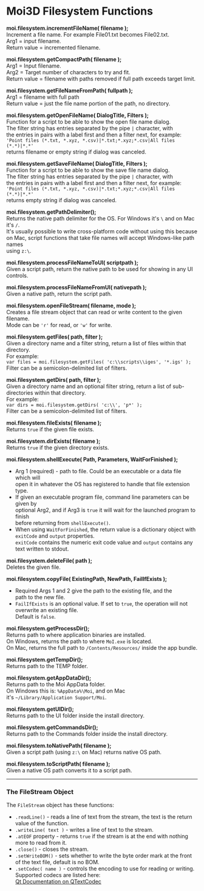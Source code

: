 # Moi3D Filesystem Functions

**moi.filesystem.incrementFileName( filename );**  
Increment a file name. For example File01.txt becomes File02.txt.  
Arg1 = input filename.  
Return value = incremented filename.  

**moi.filesystem.getCompactPath( filename );**  
Arg1 = Input filename.  
Arg2 = Target number of characters to try and fit.  
Return value = filename with paths removed if full path exceeds target limit.  

**moi.filesystem.getFileNameFromPath( fullpath );**  
Arg1 = filename with full path  
Return value = just the file name portion of the path, no directory.  

**moi.filesystem.getOpenFileName( DialogTitle, Filters );**  
Function for a script to be able to show the open file name dialog.  
The filter string has entries separated by the pipe `|` character, with  
the entries in pairs with a label first and then a filter next, for example:  
`'Point files (*.txt, *.xyz, *.csv)|*.txt;*.xyz;*.csv|All files (*.*)|*.*'`  
returns filename or empty string if dialog was canceled.  

**moi.filesystem.getSaveFileName( DialogTitle, Filters );**  
Function for a script to be able to show the save file name dialog.  
The filter string has entries separated by the pipe `|` character, with  
the entries in pairs with a label first and then a filter next, for example:  
`'Point files (*.txt, *.xyz, *.csv)|*.txt;*.xyz;*.csv|All files (*.*)|*.*'`  
returns empty string if dialog was canceled.  

**moi.filesystem.getPathDelimiter();**  
Returns the native path delimiter for the OS. For Windows it's `\` and on Mac it's `/`.  
It's usually possible to write cross-platform code without using this because  
on Mac, script functions that take file names will accept Windows-like path names  
using `z:\`.  

**moi.filesystem.processFileNameToUI( scriptpath );**  
Given a script path, return the native path to be used for showing in any UI controls.  

**moi.filesystem.processFileNameFromUI( nativepath );**  
Given a native path, return the script path.  

**moi.filesystem.openFileStream( filename, mode );**  
Creates a file stream object that can read or write content to the given filename.  
Mode can be `'r'` for read, or `'w'` for write.  

**moi.filesystem.getFiles( path, filter );**  
Given a directory name and a filter string, return a list of files within that directory.  
For example:  
`var files = moi.filesystem.getFiles( 'c:\\scripts\\iges', '*.igs' );`  
Filter can be a semicolon-delimited list of filters.  

**moi.filesystem.getDirs( path, filter );**  
Given a directory name and an optional filter string, return a list of sub-directories within that directory.  
For example:  
`var dirs = moi.filesystem.getDirs( 'c:\\', 'p*' );`  
Filter can be a semicolon-delimited list of filters.  

**moi.filesystem.fileExists( filename );**  
Returns `true` if the given file exists.  

**moi.filesystem.dirExists( filename );**  
Returns `true` if the given directory exists.  

**moi.filesystem.shellExecute( Path, Parameters, WaitForFinished );**  
- Arg 1 (required) - path to file. Could be an executable or a data file which will  
  open it in whatever the OS has registered to handle that file extension type.  
- If given an executable program file, command line parameters can be given by  
  optional Arg2, and if Arg3 is `true` it will wait for the launched program to finish  
  before returning from `shellExecute()`.  
- When using `WaitForFinished`, the return value is a dictionary object with `exitCode` and `output` properties.  
  `exitCode` contains the numeric exit code value and `output` contains any text written to stdout.  

**moi.filesystem.deleteFile( path );**  
Deletes the given file.  

**moi.filesystem.copyFile( ExistingPath, NewPath, FailIfExists );**  
- Required Args 1 and 2 give the path to the existing file, and the  
  path to the new file.  
- `FailIfExists` is an optional value. If set to `true`, the operation will not overwrite an existing file.  
  Default is `false`.  

**moi.filesystem.getProcessDir();**  
Returns path to where application binaries are installed.  
On Windows, returns the path to where `MoI.exe` is located.  
On Mac, returns the full path to `/Contents/Resources/` inside the app bundle.  

**moi.filesystem.getTempDir();**  
Returns path to the TEMP folder.  

**moi.filesystem.getAppDataDir();**  
Returns path to the Moi AppData folder.  
On Windows this is: `%AppData%\Moi`, and on Mac  
it's `~/Library/Application Support/Moi`.  

**moi.filesystem.getUIDir();**  
Returns path to the UI folder inside the install directory.  

**moi.filesystem.getCommandsDir();**  
Returns path to the Commands folder inside the install directory.  

**moi.filesystem.toNativePath( filename );**  
Given a script path (using `z:\` on Mac) returns native OS path.  

**moi.filesystem.toScriptPath( filename );**  
Given a native OS path converts it to a script path.  

---

### The FileStream Object

The `FileStream` object has these functions:

- `.readLine()` - reads a line of text from the stream, the text is the return value of the function.
- `.writeLine( text )` - writes a line of text to the stream.
- `.atEOF` property - returns `true` if the stream is at the end with nothing more to read from it.
- `.close()` - closes the stream.
- `.setWriteBOM()` - sets whether to write the byte order mark at the front of the text file, default is no BOM.
- `.setCodec( name )` - controls the encoding to use for reading or writing. Supported codecs are listed here:  
  [Qt Documentation on QTextCodec](http://doc.qt.io/qt-5/qtextcodec.html#details)
